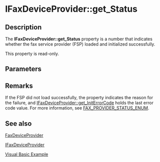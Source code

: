 # IFaxDeviceProvider::get_Status

## Description

The **IFaxDeviceProvider::get_Status** property is a number that indicates whether the fax service provider (FSP) loaded and initialized successfully.

This property is read-only.

## Parameters

## Remarks

If the FSP did not load successfully, the property indicates the reason for the failure, and [IFaxDeviceProvider::get_InitErrorCode](https://learn.microsoft.com/previous-versions/windows/desktop/fax/-mfax-faxdeviceprovider-initerrorcode-vb) holds the last error code value. For more information, see [FAX_PROVIDER_STATUS_ENUM](https://learn.microsoft.com/previous-versions/windows/desktop/api/faxcomex/ne-faxcomex-fax_provider_status_enum).

## See also

[FaxDeviceProvider](https://learn.microsoft.com/previous-versions/windows/desktop/fax/-mfax-faxdeviceprovider)

[IFaxDeviceProvider](https://learn.microsoft.com/previous-versions/windows/desktop/api/faxcomex/nn-faxcomex-ifaxdeviceprovider)

[Visual Basic Example](https://learn.microsoft.com/previous-versions/windows/desktop/fax/-mfax-managing-fax-device-providers)